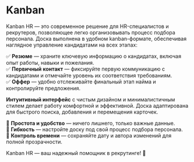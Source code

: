 # Kanban 

Kanban HR — это современное решение для HR-специалистов и рекрутеров, позволяющее легко организовывать процесс подбора персонала. Доска выполнена в удобном kanban-формате, обеспечивая наглядное управление кандидатами на всех этапах:  

✅ **Резюме** — храните ключевую информацию о кандидатах, включая опыт работы, навыки и пожелания.  
✅ **Первичный контакт** — фиксируйте первую коммуникацию с кандидатами и отмечайте уровень их соответствия требованиям.  
✅ **Оффер** — удобно отслеживайте финальный этап найма и контролируйте предложения.  

**Интуитивный интерфейс** с чистым дизайном и минималистичным стилем делает работу комфортной и эффективной. Доска адаптирована для быстрого поиска, добавления и перемещения карточек.  

🔹 **Простота и удобство** — ничего лишнего, только важные данные.  
🔹 **Гибкость** — настройте доску под свой процесс подбора персонала.  
🔹 **Контроль времени** — сохраняйте дату и автора изменений для полной прозрачности.  

Kanban HR — ваш надежный помощник в рекрутинге! 🚀
